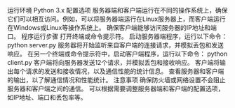 运行环境
Python 3.x
配置选项
服务器端和客户端运行在不同的操作系统上，确保它们可以相互访问。例如，可以将服务器端运行在Linux服务器上，而客户端运行在Windows或Linux等操作系统上。
确保客户端能够访问服务器的IP地址和端口。
程序运行步骤
打开终端或命令提示符。
启动服务器端程序，运行以下命令：
python server.py
服务器将开始监听来自客户端的连接请求，并模拟丢包和发送响应。
在另一个终端或命令提示符中，启动客户端程序，运行以下命令：
python client.py
客户端将向服务器发送12个请求，并模拟丢包和接收响应。
客户端将输出每个请求的发送和接收情况，以及通信性能的统计信息。
查看服务器和客户端的输出，以了解通信情况和性能统计。
注意事项
确保防火墙或网络设置不会阻止服务器和客户端之间的通信。
可以根据需要调整服务器端和客户端的配置选项，如IP地址、端口和丢包率等。
